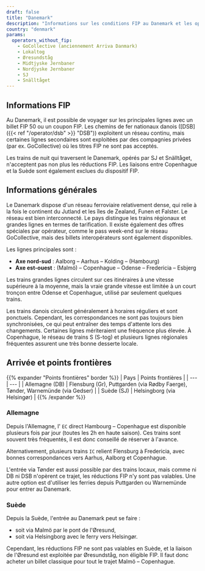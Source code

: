 ```yaml
---
draft: false
title: "Danemark"
description: "Informations sur les conditions FIP au Danemark et les opérateurs qui proposent des réductions."
country: "denmark"
params:
  operators_without_fip:
    - GoCollective (anciennement Arriva Danmark)
    - Lokaltog
    - Øresundståg
    - Midtjyske Jernbaner
    - Nordjyske Jernbaner
    - SJ
    - Snälltåget
---
```


## Informations FIP

Au Danemark, il est possible de voyager sur les principales lignes avec un billet FIP 50 ou un coupon FIP. Les chemins de fer nationaux danois ([DSB]({{< ref "/operator/dsb" >}} "DSB")) exploitent un réseau continu, mais certaines lignes secondaires sont exploitées par des compagnies privées (par ex. GoCollective) où les titres FIP ne sont pas acceptés.

Les trains de nuit qui traversent le Danemark, opérés par SJ et Snälltåget, n'acceptent pas non plus les réductions FIP. Les liaisons entre Copenhague et la Suède sont également exclues du dispositif FIP.

## Informations générales

Le Danemark dispose d'un réseau ferroviaire relativement dense, qui relie à la fois le continent du Jutland et les îles de Zealand, Funen et Falster. Le réseau est bien interconnecté. Le pays distingue les trains régionaux et grandes lignes en termes de tarification. Il existe également des offres spéciales par opérateur, comme le pass week-end sur le réseau GoCollective, mais des billets interopérateurs sont également disponibles.

Les lignes principales sont :

- **Axe nord-sud** : Aalborg – Aarhus – Kolding – (Hambourg)
- **Axe est-ouest** : (Malmö) – Copenhague – Odense – Fredericia – Esbjerg

Les trains grandes lignes circulent sur ces itinéraires à une vitesse supérieure à la moyenne, mais la vraie grande vitesse est limitée à un court tronçon entre Odense et Copenhague, utilisé par seulement quelques trains.

Les trains danois circulent généralement à horaires réguliers et sont ponctuels.
Cependant, les correspondances ne sont pas toujours bien synchronisées, ce qui peut entraîner des temps d'attente lors des changements. Certaines lignes mériteraient une fréquence plus élevée. À Copenhague, le réseau de trains S (S-tog) et plusieurs lignes régionales fréquentes assurent une très bonne desserte locale.

## Arrivée et points frontières

{{% expander "Points frontières" border %}}
| Pays | Points frontières |
| --- | --- |
| Allemagne (DB) | Flensburg (Gr), Puttgarden (via Rødby Faerge), Tønder, Warnemünde (via Gedser) |
| Suède (SJ) | Helsingborg (via Helsingør) |
{{% /expander %}}

### Allemagne

Depuis l'Allemagne, l' `EC` direct Hambourg – Copenhague est disponible plusieurs fois par jour (toutes les 2h en haute saison).
Ces trains sont souvent très fréquentés, il est donc conseillé de réserver à l'avance.

Alternativement, plusieurs trains `IC` relient Flensburg à Fredericia, avec bonnes correspondances vers Aarhus, Aalborg et Copenhague.

L'entrée via Tønder est aussi possible par des trains locaux, mais comme ni DB ni DSB n'opèrent ce trajet, les réductions FIP n'y sont pas valables.
Une autre option est d'utiliser les ferries depuis Puttgarden ou Warnemünde pour entrer au Danemark.

### Suède

Depuis la Suède, l'entrée au Danemark peut se faire :

- soit via Malmö par le pont de l'Øresund,
- soit via Helsingborg avec le ferry vers Helsingør.

Cependant, les réductions FIP ne sont pas valables en Suède, et la liaison de l'Øresund est exploitée par Øresundståg, non éligible FIP. Il faut donc acheter un billet classique pour tout le trajet Malmö – Copenhague.
